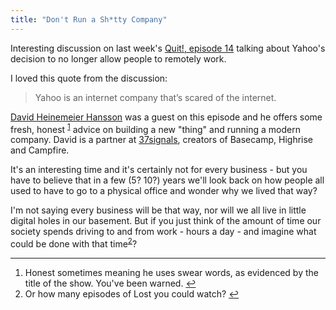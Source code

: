 ```yaml
---
title: "Don't Run a Sh*tty Company"
---
```

<p>Interesting discussion on last week's <a href="https://5by5.tv/quit/14">Quit!, episode 14</a> talking about Yahoo's decision to no longer allow people to remotely work.</p>
<p>I loved this quote from the discussion:</p>
<blockquote><p>
  Yahoo is an internet company that’s scared of the internet.
</p></blockquote>
<p><a href="https://david.heinemeierhansson.com">David Heinemeier Hansson</a> was a guest on this episode and he offers some fresh, honest <sup id="fnref-21223:1"><a href="#fn-21223:1" rel="footnote">1</a></sup> advice on building a new "thing" and running a modern company. David is a partner at <a href="https://37signals.com">37signals</a>, creators of Basecamp, Highrise and Campfire.</p>
<p>It's an interesting time and it's certainly not for every business - but you have to believe that in a few (5? 10?) years we'll look back on how people all used to have to go to a physical office and wonder why we lived that way?</p>
<p>I'm not saying every business will be that way, nor will we all live in little digital holes in our basement. But if you just think of the amount of time our society spends driving to and from work - hours a day - and imagine what could be done with that time<sup id="fnref-21223:2"><a href="#fn-21223:2" rel="footnote">2</a></sup>?</p>
<div class="footnotes">
<hr />
<ol>
<li id="fn-21223:1">
Honest sometimes meaning he uses swear words, as evidenced by the title of the show. You've been warned.&#160;<a href="#fnref-21223:1" rev="footnote">&#8617;</a>
</li>
<li id="fn-21223:2">
Or how many episodes of Lost you could watch?&#160;<a href="#fnref-21223:2" rev="footnote">&#8617;</a>
</li>
</ol>
</div>

